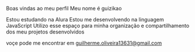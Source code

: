 Boas vindas ao meu perfil 
Meu nome é guizikao

Estou estudando na Alura
Estou me desenvolvendo na linguagem JavaScript
Utilizo esse espaço para minha organização e compartilhamento dos meu projetos desenvolvidos

voçe pode me encontrar em 
guilherme.oliveira13631@gmail.com
